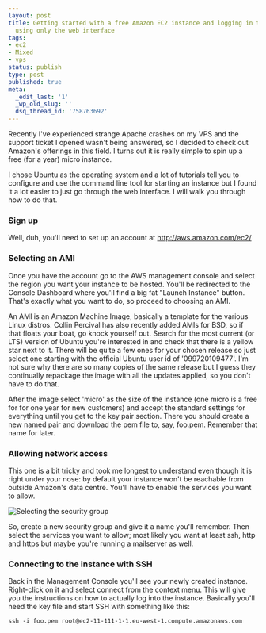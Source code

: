 ```yaml
---
layout: post
title: Getting started with a free Amazon EC2 instance and logging in through SSH
  using only the web interface
tags:
- ec2
- Mixed
- vps
status: publish
type: post
published: true
meta:
  _edit_last: '1'
  _wp_old_slug: ''
  dsq_thread_id: '758763692'
---
```

Recently I've experienced strange Apache crashes on my VPS and the support ticket I opened wasn't being answered, so I decided to check out Amazon's offerings in this field. I turns out it is really simple to spin up a free (for a year) micro instance.

I chose Ubuntu as the operating system and a lot of tutorials tell you to configure and use the command line tool for starting an instance but I found it a lot easier to just go through the web interface. I will walk you through how to do that.

### Sign up

Well, duh, you'll need to set up an account at <a href="http://aws.amazon.com/ec2/">http://aws.amazon.com/ec2/</a>

### Selecting an AMI

Once you have the account go to the AWS management console and select the region you want your instance to be hosted. You'll be redirected to the Console Dashboard where you'll find a big fat "Launch Instance" button. That's exactly what you want to do, so proceed to choosing an AMI.

An AMI is an Amazon Machine Image, basically a template for the various Linux distros. Collin Percival has also recently added AMIs for BSD, so if that floats your boat, go knock yourself out. Search for the most current (or LTS) version of Ubuntu you're interested in and check that there is a yellow star next to it. There will be quite a few ones for your chosen release so just select one starting with the official Ubuntu user id of '099720109477'. I'm not sure why there are so many copies of the same release but I guess they continually repackage the image with all the updates applied, so you don't have to do that.

After the image select 'micro' as the size of the instance (one micro is a free for for one year for new customers) and accept the standard settings for everything until you get to the key pair section. There you should create a new named pair and download the pem file to, say, foo.pem. Remember that name for later.

### Allowing network access

This one is a bit tricky and took me longest to understand even though it is right under your nose: by default your instance won't be reachable from outside Amazon's data centre. You'll have to enable the services you want to allow.

![Selecting the security group](https://lh3.googleusercontent.com/-9MHErF_DxSY/T1uuEgD5pgI/AAAAAAAABSY/j9phxfXh0GY/s512/Screen%2520shot%25202011-03-15%2520at%252023.33.52.png)

So, create a new security group and give it a name you'll remember. Then select the services you want to allow; most likely you want at least ssh, http and https but maybe you're running a mailserver as well.

### Connecting to the instance with SSH
Back in the Management Console you'll see your newly created instance. Right-click on it and select connect from the context menu. This will give you the instructions on how to actually log into the instance. Basically you'll need the key file and start SSH with something like this:

    ssh -i foo.pem root@ec2-11-111-1-1.eu-west-1.compute.amazonaws.com
